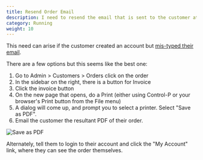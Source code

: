 ```yaml
---
title: Resend Order Email
description: I need to resend the email that is sent to the customer at checkout 
category: Running
weight: 10
---
```


This need can arise if the customer created an account but [mis-typed their email](/user/running/mistyped_email/). 

There are a few options but this seems like the best one: 

1. Go to Admin > Customers > Orders click on the order
1. In the sidebar on the right, there is a button for Invoice
1. Click the invoice button
1. On the new page that opens, do a Print (either using Control-P or your browser's Print button from the File menu)
1. A dialog will come up, and prompt you to select a printer.  Select "Save as PDF".
1. Email the customer the resultant PDF of their order. 

![Save as PDF](/images/save_as_pdf.png)

Alternately, tell them to login to their account and click the "My Account" link, where they can see the order themselves.


